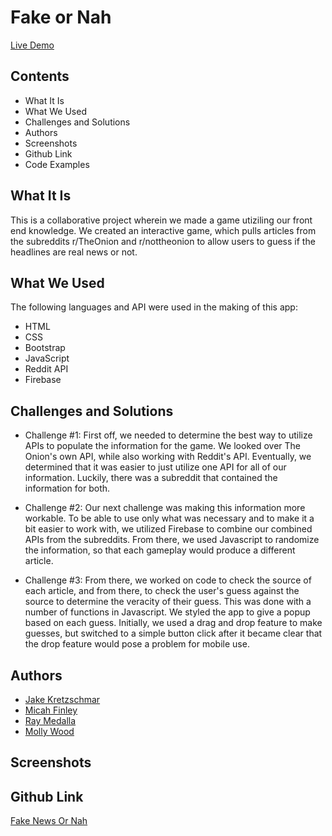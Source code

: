 # Fake or Nah
[Live Demo](http://fake-news-or-nah.surge.sh/)
## Contents
- What It Is
- What We Used
- Challenges and Solutions
- Authors
- Screenshots
- Github Link
- Code Examples
## What It Is
This is a collaborative project wherein we made a game utiziling our front end knowledge. We created an interactive game, which pulls articles from the subreddits r/TheOnion and r/nottheonion to allow users to guess if the headlines are real news or not.
## What We Used
The following languages and API were used in the making of this app:
- HTML
- CSS
- Bootstrap
- JavaScript
- Reddit API
- Firebase
## Challenges and Solutions
- Challenge #1:
First off, we needed to determine the best way to utilize APIs to populate the information for the game. We looked over The Onion's own API, while also working with Reddit's API. Eventually, we determined that it was easier to just utilize one API for all of our information. Luckily, there was a subreddit that contained the information for both.

- Challenge #2:
Our next challenge was making this information more workable. To be able to use only what was necessary and to make it a bit easier to work with, we utilized Firebase to combine our combined APIs from the subreddits. From there, we used Javascript to randomize the information, so that each gameplay would produce a different article.

- Challenge #3:
From there, we worked on code to check the source of each article, and from there, to check the user's guess against the source to determine the veracity of their guess. This was done with a number of functions in Javascript. We styled the app to give a popup based on each guess. Initially, we used a drag and drop feature to make guesses, but switched to a simple button click after it became clear that the drop feature would pose a problem for mobile use.
## Authors
- [Jake Kretzschmar](https://github.com/jaketyjake)
- [Micah Finley](https://github.com/mjayfinley)
- [Ray Medalla](https://github.com/rmedalla)
- [Molly Wood](https://github.com/mollywood)
## Screenshots
## Github Link
[Fake News Or Nah](https://github.com/jaketyjake/fake-or-nah-)

